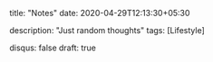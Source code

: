 title: "Notes"
date: 2020-04-29T12:13:30+05:30

description: "Just random thoughts"
tags: [Lifestyle]

disqus: false 
draft: true 